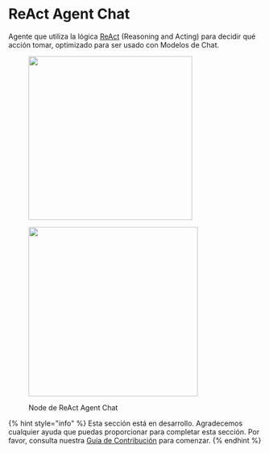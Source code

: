 # ReAct Agent Chat

Agente que utiliza la lógica [ReAct](https://react-lm.github.io/) (Reasoning and Acting) para decidir qué acción tomar, optimizado para ser usado con Modelos de Chat.

<figure><img src="../../../.gitbook/assets/image--173-.png" alt="" width="325"><figcaption></figcaption></figure>

<figure><img src="../../../.gitbook/assets/image--6---1---1---1---1---1---1---1---1-.png" alt="" width="336"><figcaption><p>Node de ReAct Agent Chat</p></figcaption></figure>

{% hint style="info" %}
Esta sección está en desarrollo. Agradecemos cualquier ayuda que puedas proporcionar para completar esta sección. Por favor, consulta nuestra [Guía de Contribución](../../../contributing/) para comenzar.
{% endhint %}
